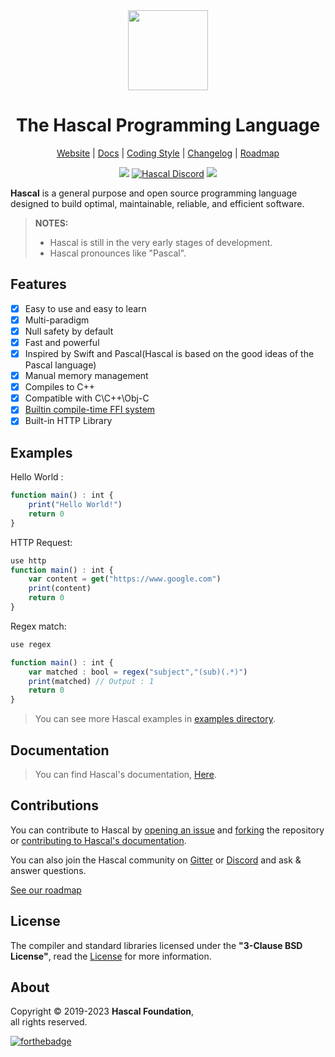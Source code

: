 <div align="center">
  <img style="text-align:center" src="hascal-logo.png" height="128px" width="128px">

  # The Hascal Programming Language

  [Website](https://hascal.github.io) |
  [Docs](https://hascal.github.io/docs/latest) |
  [Coding Style](https://hascal.github.io/style.html) |
  [Changelog](docs/src/CHANGELOG.md) |
  [Roadmap](docs/src/ROADMAP.md)
  
  <!-- [AUR Package](https://aur.archlinux.org/packages/hascal-git)
  [![](https://img.shields.io/aur/version/hascal-git?label=AUR%20Package&logo=linux)](https://aur.archlinux.org/packages/hascal-git)
  -->
  [![](https://img.shields.io/github/v/tag/hascal/hascal)](https://github.com/hascal/hascal/releases)
  [![Hascal Discord](https://img.shields.io/discord/932745959190978683?color=blue&label=Discord&logo=discord&logoColor=green)](https://discord.gg/rg4T2zBmyv)
  [![](https://img.shields.io/gitter/room/hascal/hascal?logo=gitter)](https://gitter.im/hascal/community)
  

</div>

**Hascal** is a general purpose and open source programming language designed to build optimal, maintainable, reliable, and efficient software.

> **NOTES:**
> - Hascal is still in the very early stages of development.
> - Hascal pronounces like "Pascal".

## Features

- [x] Easy to use and easy to learn
- [x] Multi-paradigm
- [x] Null safety by default
- [x] Fast and powerful
- [x] Inspired by Swift and Pascal(Hascal is based on the good ideas of the Pascal language)
- [x] Manual memory management
- [x] Compiles to C++
- [x] Compatible with C\C++\Obj-C
- [x] [Builtin compile-time FFI system](https://hascal.github.io/docs/latest/lang/14_interfacing_with_cpp.html)
- [x] Built-in HTTP Library

## Examples

Hello World :

```typescript
function main() : int {
    print("Hello World!")
    return 0
}
```

HTTP Request:

```typescript
use http
function main() : int {
    var content = get("https://www.google.com")
    print(content)
    return 0
}
```

Regex match:

```typescript
use regex

function main() : int {
    var matched : bool = regex("subject","(sub)(.*)")
    print(matched) // Output : 1
    return 0
}
```

> You can see more Hascal examples in [examples directory](https://github.com/hascal/hascal/tree/main/examples).

## Documentation

> You can find Hascal's documentation, [Here](https://hascal.github.io/docs/latest).

## Contributions

You can contribute to Hascal by [opening an issue](https://github.com/hascal/hascal/issues/new/choose) and [forking](https://github.com/hascal/hascal/fork) the repository or [contributing to Hascal's documentation](https://github.com/hascal/hascal/tree/main/docs).

You can also join the Hascal community on [Gitter](https://gitter.im/hascal/community) or [Discord](https://discord.gg/rg4T2zBmyv) and ask & answer questions.

[See our roadmap](docs/src/ROADMAP.md)

<!-- [![graph](https://contrib.rocks/image?repo=hascal/hascal)](https://github.com/hascal/hascal/graphs/contributors) -->

## License

The compiler and standard libraries licensed under the **"3-Clause BSD License"**,
read the [License](https://github.com/hascal/hascal/blob/main/LICENSE) for more information.

## About

Copyright © 2019-2023 **Hascal Foundation**, \
all rights reserved.

[![forthebadge](https://forthebadge.com/images/badges/built-with-love.svg)](https://forthebadge.com)
